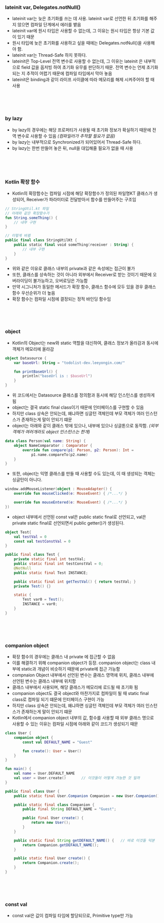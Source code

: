 ### lateinit var, Delegates.notNull()

- lateinit var는 늦은 초기화를 쓰는 데 사용. lateinit var로 선언한 뒤 초기화를 해주지 않으면 컴파일 단계에서 에러를 뱉음
- lateinit var에 원시 타입은 사용할 수 없는데, 그 이유는 원시 타입은 항상 기본 값이 있기 때문
- 원시 타입에 늦은 초기화를 사용하고 싶을 때에는 Delegates.notNull()을 사용해야 함.
- lateinit var는 Thread-Safe 하지 못하다.
- lateinit은 Top-Level 전역 변수로 사용할 수 없는데, 그 이유는 lateinit 은 내부적으로 field 값을 옵저빙 하여 초기화 유무를 판단하기 때문. 전역 변수는 언제 초기화 되는 지 추적이 어렵기 때문에 컴파일 타임에서 막아 놓음
- lateinit은 binding과 같이 라이프 사이클에 따라 메모리를 해제 시켜주어야 할 때 사용

<br><br><br>

### by lazy

- by lazy의 경우에는 해당 프로퍼티가 사용될 때 초기화 정보가 확실하기 때문에 전역 변수로 사용할 수 있음 _(컴파일러가  추적할 필요가 없음)_
- by lazy는 내부적으로 Synchronized가 되어있어서 Thread-Safe 하다.
- by lazy는 한번 만들어 놓은 뒤, null을 대입해줄 필요가 없을 때 사용

<br><br><br>

### Kotlin 확장 함수

- Kotlin의 확장함수는 컴파일 시점에 해당 확장함수가 정의된 파일명KT 클래스가 생성되어, Receiver가 파라미터로 전달받아서 함수를 만들어주는 구조임

```kotlin
// StringUtil.kt 파일
// 아래와 같은 확장함수가
fun String.someThing() {
    // 내부 구현
}

// 이렇게 바뀜
public final class StringUtilKt {
    public static final void someThing(receiver : String) {
        // 내부 구현
    }
}
```

- 위와 같은 이유로 클래스 내부의 private과 같은 속성에는 접근이 불가
- 또한, 클래스를 상속하는 것이 아니라 외부에서 Receiver로 받는 것이기 때문에 오버라이딩이 불가능하고, 오버로딩은 가능함
- 만약 시그니처가 동일한 메서드가 확장 함수, 클래스 함수에 모두 있을 경우 클래스 함수 우선순위가 더 높음
- 확장 함수는 컴파일 시점에 결정되는 정적 바인딩 함수임

<br><br><br>

### object

- Kotlin의 Object는 new와 static 역할을 대신하여, 클래스 정보가 올라감과 동시에 객체가 메모리에 올라감

```kotlin
object Datasource {
    var baseUrl: String = "todolist-dev.leeyongin.com/"

    fun printBaseUrl() {
        println("baseUrl is : $baseUrl")
    }
}
```

- 위 코드에서는 Datasource 클래스를 정의함과 동시에 해당 인스턴스를 생성하게 됨
- object는 결국 static final class이기 때문에 인터페이스를 구현할 수 있음
- 하지만 class 상속은 안되는데, 왜냐하면 싱글턴 객체인데 부모 객체가 여러 인스턴스가 존재하는게 말이 안되기 떄문
- object는 아래와 같이 클래스 밖에 있으나, 내부에 있으나 싱글톤으로 동작함. _(외부 객체가 여러개라도 object 인스턴스는 한개)_

```kotlin
data class Person(val name: String) {
    object NameComparator : Comparator {
        override fun compare(p1: Person, p2: Person): Int =
            p1.name.compareTo(p2.name)
    }
}
```

- 또한, object는 익명 클래스를 만들 때 사용할 수도 있는데, 이 때 생성되는 객체는 싱글턴이 아니다.

```kotlin
window.addMouseListener(object : MouseAdapter() {
    override fun mouseClicked(e: MouseEvent) { /*...*/ }

    override fun mouseEntered(e: MouseEvent) { /*...*/ }
})
```

- object 내부에서 선언된 const val은 public static final로 선언되고, val은 private static final로 선언되면서 public getter()가 생성된다.

```kotlin
object Test{
    val testVal = 0
    const val testConstVal = 0
}
```

```java
public final class Test {
    private static final int testVal;
    public static final int testConstVal = 0;
    @NotNull
    public static final Test INSTANCE;

    public static final int getTestVal() { return testVal; }
    private Test() {}

    static {
        Test var0 = Test();
        INSTANCE = var0;
    }
}
```

<br><br><br>

### companion object

- 확장 함수의 경우에는 클래스 내 private 에 접근할 수 없음
- 이를 해결하기 위해 companion object가 등장. companion object는 class 내부에 static과 개념이 비슷하기 때문에 private에 접근 가능함
- compnaion Object 내부에서 선언된 변수는 클래스 영역에 위치, 클래스 내부에 선언된 변수는 클래스 내부에 위치함
- 클래스 내부에서 사용되며, 해당 클래스가 메모리에 로드될 때 초기화 됨
- companion object도 결국 object와 마찬가지로 컴파일이 될 때 static final class로 컴파일 되기 떄문에 인터페이스 구현이 가능
- 하지만 class 상속은 안되는데, 왜냐하면 싱글턴 객체인데 부모 객체가 여러 인스턴스가 존재하는게 말이 안되기 떄문
- Kotlin에서 companion object 내부의 값, 함수를 사용할 때 외부 클래스 명으로 사용할 수 있는 이유는 컴파일 시점에 아래와 같이 코드가 생성되기 때문

```kotlin
class User {
    companion object {
        const val DEFAULT_NAME = "Guest"

        fun create(): User = User()
    }
}

fun main() {
    val name = User.DEFAULT_NAME  
    val user = User.create()       // 이것들이 어떻게 가능한 것 일까
}
```

```java
public final class User {
    public static final User.Companion Companion = new User.Companion();

    public static final class Companion {
        public final String DEFAULT_NAME = "Guest";

        public final User create() {
            return new User();
        }
    }

    public static final String getDEFAULT_NAME() {   // 바로 이것들 덕분
        return Companion.getDEFAULT_NAME();
    }

    public static final User create() {
        return Companion.create();
    }
}
```

<br><br><br>

### const val

- const val은 값이 컴파일 타임에 할당되므로, Primitive type만 가능